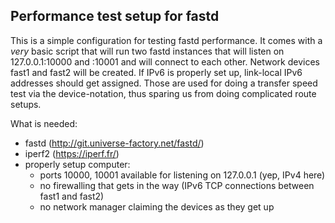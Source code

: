Performance test setup for fastd
--------------------------------

This is a simple configuration for testing fastd performance.
It comes with a *very* basic script that will run two fastd instances that will
listen on 127.0.0.1:10000 and :10001 and will connect to each other.
Network devices fast1 and fast2 will be created.
If IPv6 is properly set up, link-local IPv6 addresses should get assigned.
Those are used for doing a transfer speed test via the device-notation,
thus sparing us from doing complicated route setups.

What is needed:
* fastd (http://git.universe-factory.net/fastd/)
* iperf2 (https://iperf.fr/)
* properly setup computer:
  * ports 10000, 10001 available for listening on 127.0.0.1 (yep, IPv4 here)
  * no firewalling that gets in the way (IPv6 TCP connections between fast1 and fast2)
  * no network manager claiming the devices as they get up

